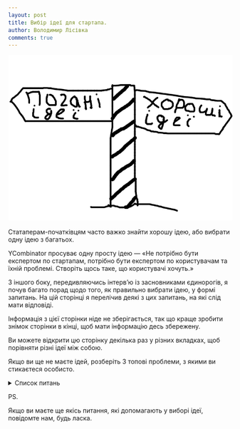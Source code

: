 ```yaml
---
layout: post
title: Вибір ідеї для стартапа.
author: Володимир Лісівка
comments: true
---
```

![Погані ідеї — хороші ідеї](/public/images/2020-09-15-how-to-chose-idea.md.3816.png)

Статаперам-початківцям часто важко знайти хорошу ідею, або вибрати одну ідею з багатьох.

YCombinator просуває одну просту ідею — «Не потрібно бути експертом по
стартапам, потрібно бути експертом по користувачам та їхній проблемі.
Створіть щось таке, що користувачі хочуть.»

З іншого боку, передивляючись інтервʼю із засновниками єдинорогів, я
почув багато порад щодо того, як правильно вибрати ідею, у формі
запитань. На цій сторінці я перелічив деякі з цих запитань, на які слід
мати відповіді.

Інформація з цієї сторінки ніде не зберігається, так що краще зробити
знімок сторінки в кінці, щоб мати інформацію десь збережену.

Ви можете відкрити цю сторінку декілька раз у різних вкладках, щоб
порівняти різні ідеї між собою.

Якщо ви ще не маєте ідей, розберіть 3 топові проблеми, з якими ви стикаєтеся особисто.

<div><details><summary>Список питань</summary>

<label for="problem_name">Назва проблеми, напр. «Доставка свіжих продуктів з села»: <br/><input id="problem_name" size="30"></label>

<label for="problem">Опис проблеми одним-двома реченнями, напр. «Люди хочуть свіжі, якісні, та дешеві продукти кожного дня, але їх важко знайти.»: <br/> <textarea id="problem" cols="60" rows="3"></textarea></label>

<label for="solution">Опис вашого рішення проблеми одним-двома реченнями, напр. «Доставка продуктів по підписці електросамокатами з самого ранку (свіжі продукти). Покупці знаходять продавців на нашому сайті, де є великий вибір (дешеві продукти, легко знайти). Покупці залишають відгук про продавця після покупки (якісні продукти).»: <br/> <textarea id="solution" cols="60" rows="3"></textarea></label>

<label>Як часто виникає проблема? Кілька разів щодня чи один раз на все життя, і то не завжди? <br/> <input type="text" /> </label>

<label>Чи популярна ця проблема? Чи обговорюють її при зустрічах чи в медіа? <input type="checkbox" /> </label>

<label>Чи росте ця проблема? Якщо вона росте, то на скільки відсотків вона виросла цього року (орієнтовно)? <br/> <input type="text" /> </label>

<label>Чи дорого вирішувати цю проблему? Скільки коштує вирішити цю проблему зараз? <br/> <input type="text" /> </label>

<label>Чи є проблема обовʼязковою до вирішення, напр. через прийняття відповідного закону? <input type="checkbox" /> </label>

<label>Чи стикалися ви з цією проблемою особисто? <input type="checkbox" /> </label>

<label>Чи користуєтеся ви особисто вашим рішенням проблеми? <input type="checkbox" /> </label>

<label>Чи маєте ви експертизу в галузі? Напр. 5-10 років досвіду. <input type="checkbox" /> </label>

<label>Чи ви захоплені тим, що робите? Чи робитимете ви це, навіть якщо вам ніхто за це не платитиме? <input type="checkbox" /> </label>

<label>Чи говорили ви з потенційними клієнтами про проблему (не рішення)? <input type="checkbox" /> </label>

<label>Чи демонстрували ви клієнту ваше рішення? <input type="checkbox" /> </label>

<label for="better_solution">Напишіть 1-2 речення чому ваше рішення проблеми подобається вам чи користувачам більше ніж інші рішення. Напр. «Мені подобається отримувати свіжі продукти перед сніданком, не витрачаючи на це багато часу, і дешевше ніж на базарі.».<br/> <textarea id="better_solution" cols="60" rows="3"></textarea> </label>

<label>Чи можете ви створити есе або презентацію по цій проблемі? <input type="checkbox" /> </label>

<label>Чи можете ви створити [MVP](https://uk.wikipedia.org/wiki/%D0%9C%D1%96%D0%BD%D1%96%D0%BC%D0%B0%D0%BB%D1%8C%D0%BD%D0%BE_%D0%B6%D0%B8%D1%82%D1%82%D1%94%D0%B7%D0%B4%D0%B0%D1%82%D0%BD%D0%B8%D0%B9_%D0%BF%D1%80%D0%BE%D0%B4%D1%83%D0%BA%D1%82) власноруч? Це важливо щоб не втрачати час та гроші під час пошуку [PMF](https://en.wikipedia.org/wiki/Product/market_fit). MVP — це щось, що приведе до дискусії з потенційними користувачами щодо характеристик продукту. <input type="checkbox" /> </label>

<label>Чи маєте ви якусь перевагу, яку не мають інші гравці на ринку? <input type="checkbox" /> </label>

<label>Чи пробують потенційні покупці вирішити проблему вже? <input type="checkbox" /> </label>

<label for="current_solution">Напишіть 1-2 речення як саме покупці вирішують проблему вже. Напр. «Бабуся встає дуже рано і йде на ранній базар». <br/> <textarea id="current_solution" cols="60" rows="3"></textarea> </label>

<label>Чи пробували ви продати рішення проблеми без MVP? <input type="checkbox" /> </label>

<label>Чи зацікавили ви родичів, друзів, знайомих своїм рішенням проблеми настільки, що вони користуються ним? <input type="checkbox" /> </label>

<label>Який [NPS](https://uk.wikipedia.org/wiki/%D0%86%D0%BD%D0%B4%D0%B5%D0%BA%D1%81_%D0%BF%D1%96%D0%B4%D1%82%D1%80%D0%B8%D0%BC%D0%BA%D0%B8_%D1%81%D0%BF%D0%BE%D0%B6%D0%B8%D0%B2%D0%B0%D1%87%D0%B0) у вашого продукту чи MVP? Від -100% (всі ненавидять ваш продукт) до +100% (всі закохані у ваш продукт). <br/> <input type="text" /> </label>

<label>Чи люблять потенційні користувачі ваше рішення? Хоча б деякі. <input type="checkbox" /> </label>

<label>Чи ваше рішення вирішує проблему в 10 раз ефективніше чи дешевше ніж наявні рішення? <input type="checkbox" /> </label>

<label>Який обʼєм ринку? Введіть оцінку, напр. «1 мільярд гривень в місяць.» <br/> <input type="text" /> </label>

<label>Скільки гравців на ринку вже присутніх? Введіть оцінку, напр. «100 тсч. продавців» <br/> <input type="text" /> </label>

<label>Чи ви почали з нішевого ринку, з низькою конкуренцією та високою націнкою? <input type="checkbox" /> </label>

<label>Чи ви плануєте вийти на великий ринок з високою конкуренцією? <input type="checkbox" /> </label>

<label>Яка ваша планована націнка? Введіть число, напр. «30%». <br/> <input type="text" /> </label>

<label>Чи буде продукт з усіма витратами, націнкою, та податками значно нижчий по ціні ніж у конкурентів? <input type="checkbox" /> </label>

Чи можете ви написати історію про вашого ідеального замовника? Опишіть день, коли ваш ідеальний клієнт вирішив придбати ваш товар чи послугу.
Що змусило його обрати саме ваш товар серед ваших конкурентів.

Що найбільш невідоме вам про цей бізнес?

Який канал продаж ви плануєте використати?

Як ви плануєте попасти в новини?

Що є найважчим у тому, що ви робите?
Чому воно важке?

Що саме ви зробили щоб вирішити проблему?

Що НЕ подобається вам у тих рішеннях проблеми, які ви вже спробували?

Які люди, групи, або організації мають цю проблему?
Як багато таких людей/груп/організацій?
Де вони знаходяться?
Що вони роблять зараз з цією проблемою?

Чим ви відрізняєтеся?

Як ви конкуруватиме з вашими конкурентами? В чому вони програють вам?

Як ви зароблятимите гроші?

Чи плануєте ви залучати інвесторів? Як ви заробите $1 мільярд для інвесторів?

Як швидко ви можете вирощувати ваш бізнес? Введіть планований відсоток росту.

Чи можете ви збільшити виробництво без пропорційного збільшення кількості зайнятих людей? На скільки виросте кількість людей при збільшенні виробицтва у 100, 10 000, 1 000 000 раз?

Який вплив на (потенційних) покупців (traction) ви вже зробили?

Чи потрібна вам популярність для успіху? Як ви плануєте стати популярними?

Чи є у вас сценарій для угод? Як ви плануєте закривати угоди?

Чи ви почали? Так: Як ви почали? Які ключові етапи ви вже пройшли?
Ні: Як ви плануєте почати?

Чи є у вас план як витрачати гроші інвесторів? Як ви плануєте витрачати гроші інвесторів?

Чи пристосована ваша команда для цього бізнесу? Що робить вашу команду пристосованою для цього бізнесу?

Чи знаєте ви вашого замовника? Опишіть його.

</details></div>

PS.

Якщо ви маєте ще якісь питання, які допомагають у виборі ідеї, повідомте нам, будь ласка.
